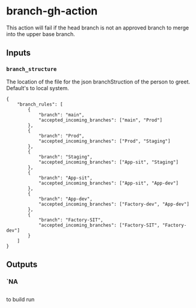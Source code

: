 # branch-gh-action

This action will fail if the head branch is not an approved branch to merge into the upper base branch.

## Inputs

### `branch_structure`

The location of the file for the json branchStruction of the person to greet. Default's to local system. 

```
{
    "branch_rules": [
        {
            "branch": "main",
            "accepted_incoming_branches": ["main", "Prod"]
        },
        {
            "branch": "Prod",
            "accepted_incoming_branches": ["Prod", "Staging"]
        }, 
        {
            "branch": "Staging",
            "accepted_incoming_branches": ["App-sit", "Staging"]
        },
        {
            "branch": "App-sit",
            "accepted_incoming_branches": ["App-sit", "App-dev"]
        },
        {
            "branch": "App-dev",
            "accepted_incoming_branches": ["Factory-dev", "App-dev"]
        },
        {
            "branch": "Factory-SIT",
            "accepted_incoming_branches": ["Factory-SIT", "Factory-dev"]
        }
    ]
}
```

## Outputs

### `NA


##

to build run 
